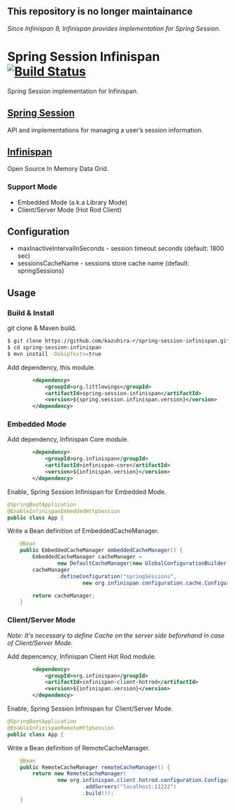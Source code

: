 ## **This repository is no longer maintainance**

*Since Infinispan 9, Infinispan provides implementation for Spring Session.*


# Spring Session Infinispan [![Build Status](https://travis-ci.org/kazuhira-r/spring-session-infinispan.svg?branch=master)](https://travis-ci.org/kazuhira-r/spring-session-infinispan)
Spring Session implementation for Infinispan.

## [Spring Session](http://projects.spring.io/spring-session/)
API and implementations for managing a user’s session information.

## [Infinispan](http://infinispan.org/)
Open Source In Memory Data Grid.

### Support Mode
* Embedded Mode (a.k.a Library Mode)
* Client/Server Mode (Hot Rod Client)

## Configuration
* maxInactiveIntervalInSeconds - session timeout seconds (default: 1800 sec)
* sessionsCacheName - sessions store cache name (default: springSessions)

## Usage
### Build & Install
git clone & Maven build.
```sh
$ git clone https://github.com/kazuhira-r/spring-session-infinispan.git
$ cd spring-session-infinispan
$ mvn install -DskipTests=true
```

Add dependency, this module.
```xml
        <dependency>
            <groupId>org.littlewings</groupId>
            <artifactId>spring-session-infinispan</artifactId>
            <version>${spring.session.infinispan.version}</version>
        </dependency>
```

### Embedded Mode
Add dependency, Infinispan Core module.
```xml
        <dependency>
            <groupId>org.infinispan</groupId>
            <artifactId>infinispan-core</artifactId>
            <version>${infinispan.version}</version>
        </dependency>
```

Enable, Spring Session Infinispan for Embedded Mode.
```java
@SpringBootApplication
@EnableInfinispanEmbeddedHttpSession
public class App {
```

Write a Bean definition of EmbeddedCacheManager.
```java
    @Bean
    public EmbeddedCacheManager embeddedCacheManager() {
        EmbeddedCacheManager cacheManager =
                new DefaultCacheManager(new GlobalConfigurationBuilder().transport().defaultTransport().build());
        cacheManager
                .defineConfiguration("springSessions",
                        new org.infinispan.configuration.cache.ConfigurationBuilder().clustering().cacheMode(CacheMode.DIST_SYNC).build());

        return cacheManager;
    }
```

### Client/Server Mode
*Note: It's necessary to define Cache on the server side beforehand in case of Client/Server Mode.*

Add depencency, Infinispan Client Hot Rod module.
```xml
        <dependency>
            <groupId>org.infinispan</groupId>
            <artifactId>infinispan-client-hotrod</artifactId>
            <version>${infinispan.version}</version>
        </dependency>
```

Enable, Spring Session Infinispan for Client/Server Mode.
```java
@SpringBootApplication
@EnableInfinispanRemoteHttpSession
public class App {
```

Write a Bean definition of RemoteCacheManager.
```java
    @Bean
    public RemoteCacheManager remoteCacheManager() {
        return new RemoteCacheManager(
                new org.infinispan.client.hotrod.configuration.ConfigurationBuilder()
                        .addServers("localhost:11222")
                        .build());
    }
```
